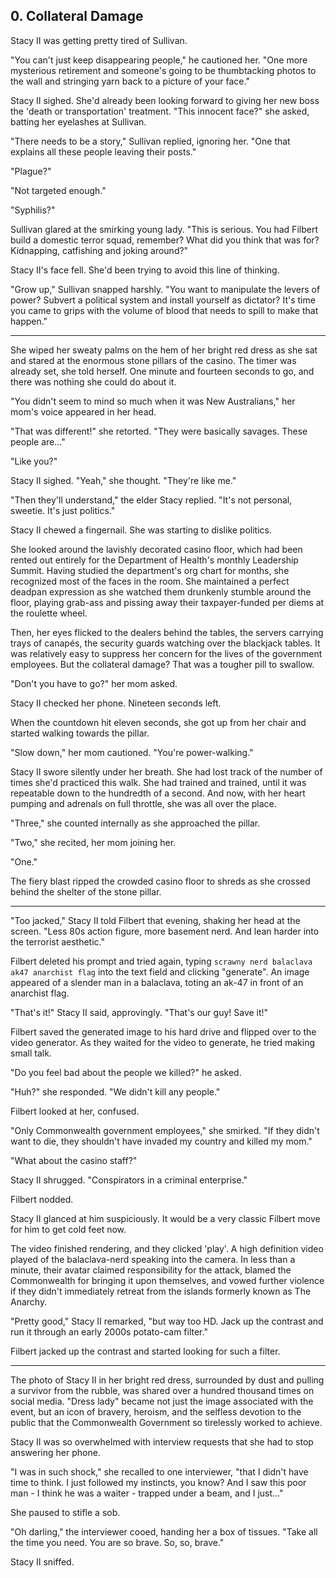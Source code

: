 ## 0. Collateral Damage

Stacy II was getting pretty tired of Sullivan. 

"You can't just keep disappearing people," he cautioned her. "One more mysterious retirement and someone's going to be thumbtacking photos to the wall and stringing yarn back to a picture of your face."

Stacy II sighed. She'd already been looking forward to giving her new boss the 'death or transportation' treatment. "This innocent face?" she asked, batting her eyelashes at Sullivan.

"There needs to be a story," Sullivan replied, ignoring her. "One that explains all these people leaving their posts."

"Plague?"

"Not targeted enough."

"Syphilis?"

Sullivan glared at the smirking young lady. "This is serious. You had Filbert build a domestic terror squad, remember? What did you think that was for? Kidnapping, catfishing and joking around?"

Stacy II's face fell. She'd been trying to avoid this line of thinking.

"Grow up," Sullivan snapped harshly. "You want to manipulate the levers of power? Subvert a political system and install yourself as dictator? It's time you came to grips with the volume of blood that needs to spill to make that happen."

---

She wiped her sweaty palms on the hem of her bright red dress as she sat and stared at the enormous stone pillars of the casino. The timer was already set, she told herself. One minute and fourteen seconds to go, and there was nothing she could do about it.

"You didn't seem to mind so much when it was New Australians," her mom's voice appeared in her head.

"That was different!" she retorted. "They were basically savages. These people are..."

"Like you?"

Stacy II sighed. "Yeah," she thought. "They're like me."

"Then they'll understand," the elder Stacy replied. "It's not personal, sweetie. It's just politics."

Stacy II chewed a fingernail. She was starting to dislike politics.

She looked around the lavishly decorated casino floor, which had been rented out entirely for the Department of Health's monthly Leadership Summit. Having studied the department's org chart for months, she recognized most of the faces in the room. She maintained a perfect deadpan expression as she watched them drunkenly stumble around the floor, playing grab-ass and pissing away their taxpayer-funded per diems at the roulette wheel.

Then, her eyes flicked to the dealers behind the tables, the servers carrying trays of canapés, the security guards watching over the blackjack tables. It was relatively easy to suppress her concern for the lives of the government employees. But the collateral damage? That was a tougher pill to swallow.

"Don't you have to go?" her mom asked.

Stacy II checked her phone. Nineteen seconds left.

When the countdown hit eleven seconds, she got up from her chair and started walking towards the pillar.

"Slow down," her mom cautioned. "You're power-walking."

Stacy II swore silently under her breath. She had lost track of the number of times she'd practiced this walk. She had trained and trained, until it was repeatable down to the hundredth of a second. And now, with her heart pumping and adrenals on full throttle, she was all over the place.

"Three," she counted internally as she approached the pillar.

"Two," she recited, her mom joining her.

"One."

The fiery blast ripped the crowded casino floor to shreds as she crossed behind the shelter of the stone pillar.

---

"Too jacked," Stacy II told Filbert that evening, shaking her head at the screen. "Less 80s action figure, more basement nerd. And lean harder into the terrorist aesthetic."

Filbert deleted his prompt and tried again, typing `scrawny nerd balaclava ak47 anarchist flag` into the text field and clicking "generate". An image appeared of a slender man in a balaclava, toting an ak-47 in front of an anarchist flag.

"That's it!" Stacy II said, approvingly. "That's our guy! Save it!"

Filbert saved the generated image to his hard drive and flipped over to the video generator. As they waited for the video to generate, he tried making small talk.

"Do you feel bad about the people we killed?" he asked.

"Huh?" she responded. "We didn't kill any people."

Filbert looked at her, confused.

"Only Commonwealth government employees," she smirked. "If they didn't want to die, they shouldn't have invaded my country and killed my mom."

"What about the casino staff?"

Stacy II shrugged. "Conspirators in a criminal enterprise."

Filbert nodded.

Stacy II glanced at him suspiciously. It would be a very classic Filbert move for him to get cold feet now.

The video finished rendering, and they clicked 'play'. A high definition video played of the balaclava-nerd speaking into the camera. In less than a minute, their avatar claimed responsibility for the attack, blamed the Commonwealth for bringing it upon themselves, and vowed further violence if they didn't immediately retreat from the islands formerly known as The Anarchy.

"Pretty good," Stacy II remarked, "but way too HD. Jack up the contrast and run it through an early 2000s potato-cam filter."

Filbert jacked up the contrast and started looking for such a filter.

---

The photo of Stacy II in her bright red dress, surrounded by dust and pulling a survivor from the rubble, was shared over a hundred thousand times on social media. "Dress lady" became not just the image associated with the event, but an icon of bravery, heroism, and the selfless devotion to the public that the Commonwealth Government so tirelessly worked to achieve.

Stacy II was so overwhelmed with interview requests that she had to stop answering her phone.

"I was in such shock," she recalled to one interviewer, "that I didn't have time to think. I just followed my instincts, you know? And I saw this poor man - I think he was a waiter - trapped under a beam, and I just..."

She paused to stifle a sob.

"Oh darling," the interviewer cooed, handing her a box of tissues. "Take all the time you need. You are so brave. So, so, brave."

Stacy II sniffed.
